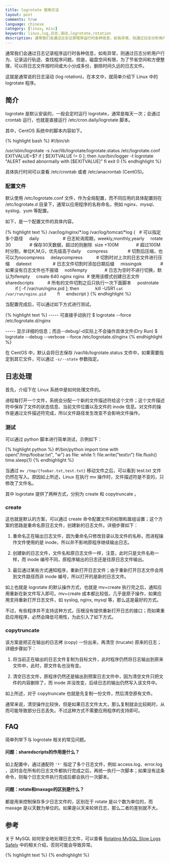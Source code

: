 ```yaml
---
title: logrotate 使用方法
layout: post
comments: true
language: chinese
category: [linux, misc]
keywords: linux,log,日志,滚动,logrotate,rotation
description: 通常我们会通过日志记录程序运行时各种信息，如有异常，则通过日志分析用户行为、记录运行轨迹、查找程序问题。但是，磁盘空间有限，为了节省空间和方便整理，可以将日志文件按时间或大小分成多份，删除时间久远的日志文件。这就是通常说的日志滚动 (log rotation)，在本文中，就简单介绍下 Linux 中的 logrotate 程序。
---
```


通常我们会通过日志记录程序运行时各种信息，如有异常，则通过日志分析用户行为、记录运行轨迹、查找程序问题。但是，磁盘空间有限，为了节省空间和方便整理，可以将日志文件按时间或大小分成多份，删除时间久远的日志文件。

这就是通常说的日志滚动 (log rotation)，在本文中，就简单介绍下 Linux 中的 logrotate 程序。

<!-- more -->

## 简介

logrotate 是默认安装的，一般会定时运行 logrotate，通常是每天一次；会通过 crontab 运行，也就是直接运行 /etc/cron.daily/logrotate 脚本。

其中，CentOS 系统中的脚本内容如下。

{% highlight bash %}
#!/bin/sh

/usr/sbin/logrotate -s /var/lib/logrotate/logrotate.status /etc/logrotate.conf
EXITVALUE=$?
if [ $EXITVALUE != 0 ]; then
    /usr/bin/logger -t logrotate "ALERT exited abnormally with [$EXITVALUE]"
fi
exit 0
{% endhighlight %}

具体执行时间可以查看 /etc/crontab 或者 /etc/anacrontab (CentOS)。

### 配置文件

默认使用 /etc/logrotate.conf 文件，作为全局配置，而不同应用的具体配置则在 /etc/logrotate.d 目录下，通常以应用程序的名称命名，例如 nginx、mysql、syslog、yum 等配置。

如下，是一个配置文件的具体内容。

{% highlight text %}
/var/log/nginx/*.log /var/log/tomcat/*log {   # 可以指定多个路径
    daily                      # 日志轮询周期，weekly,monthly,yearly
    rotate 30                  # 保存30天数据，超过的则删除
    size +100M                 # 超过100M时分割，单位K,M,G，优先级高于daily
    compress                   # 切割后压缩，也可以为nocompress
    delaycompress              # 切割时对上次的日志文件进行压缩
    dateext                    # 日志文件切割时添加日期后缀
    missingok                  # 如果没有日志文件也不报错
    notifempty                 # 日志为空时不进行切换，默认为ifempty
    create 640 nginx nginx     # 使用该模式创建日志文件
    sharedscripts              # 所有的文件切割之后只执行一次下面脚本
    postrotate
        if [ -f /var/run/nginx.pid ]; then
            kill -USR1 `cat /var/run/nginx.pid`
        fi
    endscript
}
{% endhighlight %}

当配置完成后，可以通过如下方式进行测试。

{% highlight text %}
----- 可直接手动执行
$ logrotate --force /etc/logrotate.d/nginx

----- 显示详细的信息；而且--debug/-d实际上不会操作具体文件(Dry Run)
$ logrotate --debug --verbose --force /etc/logrotate.d/nginx
{% endhighlight %}

在 CentOS 中，默认会将日志保存 /var/lib/logrotate.status 文件中，如果需要指定到其它文件，可以通过 ```-s/--state``` 参数指定。

## 日志处理

首先，介绍下在 Linux 系统中是如何处理文件的。

进程每打开一个文件，系统会分配一个新的文件描述符给这个文件；这个文件描述符中保存了文件的状态信息、当前文件位置以及文件的 inode 信息。对文件的操作是通过文件描述符完成，所以文件路径发生改变不会影响文件操作。

### 测试

可以通过 python 脚本进行简单测试，示例如下：

{% highlight python %}
#!/bin/python
import time
with open("/tmp/foobar.txt", "w") as file:
    while 1:
        file.write("test\n")
        file.flush()
        time.sleep(1)
{% endhighlight %}

当通过 ```mv /tmp/{foobar.txt,test.txt}``` 移动文件之后，可以看到 test.txt 文件仍然在写入。原因如上所述，Linux 在执行 mv 操作时，文件描述符是不变的，只修改了文件名。

其中 logrotate 提供了两种方式，分别为 create 和 copytruncate 。

### create

这也就是默认的方案，可以通过 create 命令配置文件的权限和属组设置；这个方案的思路是重命名原日志文件，创建新的日志文件。详细步骤如下：

1. 重命名正在输出日志文件，因为重命名只修改目录以及文件的名称，而进程操作文件使用的是 inode，所以并不影响原程序继续输出日志。

2. 创建新的日志文件，文件名和原日志文件一样，注意，此时只是文件名称一样，而 inode 编号不同，原程序输出的日志还是往原日志文件输出。

3. 最后通过某些方式通知程序，重新打开日志文件；由于重新打开日志文件会用到文件路径而非 inode 编号，所以打开的是新的日志文件。

如上也就是 logrotate 的默认操作方式，也就是 mv+create 执行完之后，通知应用重新在新文件写入即可。mv+create 成本都比较低，几乎是原子操作，如果应用支持重新打开日志文件，如 syslog, nginx, mysql 等，那么这是最好的方式。

不过，有些程序并不支持这种方式，压根没有提供重新打开日志的接口；而如果重启应用程序，必然会降低可用性，为此引入了如下方式。

### copytruncate

该方案是把正在输出的日志拷 (copy) 一份出来，再清空 (trucate) 原来的日志；详细步骤如下：

1. 将当前正在输出的日志文件复制为目标文件，此时程序仍然将日志输出到原来文件中，此时，原文件名也没有变。

2. 清空日志文件，原程序仍然还是输出到预案日志文件中，因为清空文件只把文件的内容删除了，而 inode 并没改变，后续日志的输出仍然写入该文件中。

<!--
文件清空并不影响到输出日志的程序的文件表里的文件位置信息，因为各进程的文件表是独立的。那么文件清空后，程序输出的日志应该接着之前日志的偏移位置输出，这个位置之前会被\0填充才对。但实际上logroate清空日志文件后，程序输出的日志都是从文件开始处开始写的。这是怎么做到的？这个问题让我纠结了很久，直到某天灵光一闪，这不是logrotate做的，而是成熟的写日志的方式，都是用O_APPEND的方式写的。如果程序没有用O_APPEND方式打开日志文件，变会出现copytruncate后日志文件前面会被一堆\0填充的情况。

日志在拷贝完到清空文件这段时间内，程序输出的日志没有备份就清空了，这些日志不是丢了吗？是的，copytruncate有丢失部分日志内容的风险。所以能用create的方案就别用copytruncate。所以很多程序提供了通知我更新打开日志文件的功能来支持create方案，或者自己做了日志滚动，不依赖logrotate。
-->

如上所述，对于 copytruncate 也就是先复制一份文件，然后清空原有文件。

通常来说，清空操作比较快，但是如果日志文件太大，那么复制就会比较耗时，从而可能导致部分日志丢失。不过这种方式不需要应用程序的支持即可。


## FAQ

简单列举下与 logrotate 相关的常见问题。

#### 问题：sharedscripts的作用是什么？

如上配置中，通过通配符 ```'*'``` 指定了多个日志文件，例如 access.log、error.log ，这时会在所有的日志文件都执行完成之后，再统一执行一次脚本；如果没有这条命令，则每个日志文件执行完成后都会执行一次脚本。

#### 问题：rotate和maxage的区别是什么？

都是用来控制保存多少日志文件的，区别在于 rotate 是以个数为单位的，而 maxage 是以天数为单位的。如果是以天来轮转日志，那么二者的差别就不大。


<!--
问题：如何告诉应用程序重新打开日志文件？
Nginx通过postrotate指令发送USR1信号来通知Nginx重新打开日志文件的；MySQL通过flush-logs来重新打开日志文件的。更有甚者，有些应用程序就压根没有提供类似的方法，如果要重新打开日志文件，就必须重启服务。

。还好Logrotate提供了一个名为copytruncate的指令，此方法采用的是先拷贝再清空的方式，整个过程中日志文件的操作句柄没有发生改变，所以不需要通知应用程序重新打开日志文件，但是需要注意的是，在拷贝和清空之间有一个时间差，所以可能会丢失部分日志数据。

BTW：MySQL本身在support-files目录已经包含了一个名为mysql-log-rotate的脚本，不过它比较简单，更详细的日志轮转详见「Rotating MySQL Slow Logs Safely」。

-->

## 参考

关于 MySQL 如何安全地处理日志文件，可以查看 [Rotating MySQL Slow Logs Safely](https://engineering.groupon.com/2013/mysql/rotating-mysql-slow-logs-safely/) 中的相关介绍，否则可能会导致异常。


{% highlight text %}
{% endhighlight %}
